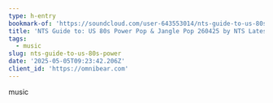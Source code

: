 ```yaml
---
type: h-entry
bookmark-of: 'https://soundcloud.com/user-643553014/nts-guide-to-us-80s-power-pop'
title: 'NTS Guide to: US 80s Power Pop & Jangle Pop 260425 by NTS Latest'
tags:
  - music
slug: nts-guide-to-us-80s-power
date: '2025-05-05T09:23:42.206Z'
client_id: 'https://omnibear.com'
---
```

music
